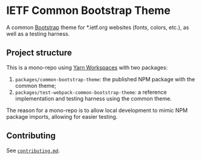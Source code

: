 # IETF Common Bootstrap Theme

A common [Bootstrap](https://getbootstrap.com/) theme for \*.ietf.org websites (fonts, colors, etc.), as well as a testing harness.

## Project structure

This is a mono-repo using [Yarn Workspaces](https://classic.yarnpkg.com/lang/en/docs/workspaces/) with two packages:

1. `packages/common-bootstrap-theme`: the published NPM package with the common theme;
2. `packages/test-webpack-common-bootstrap-theme`: a reference implementation and testing harness using the common theme.

The reason for a mono-repo is to allow local development to mimic NPM package imports, allowing for easier testing.

## Contributing

See [`contributing.md`](./CONTRIBUTING.md).
